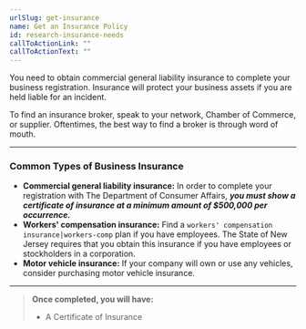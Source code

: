 ```yaml
---
urlSlug: get-insurance
name: Get an Insurance Policy
id: research-insurance-needs
callToActionLink: ""
callToActionText: ""
---
```


You need to obtain commercial general liability insurance to complete your business registration. Insurance will protect your business assets if you are held liable for an incident.

To find an insurance broker, speak to your network, Chamber of Commerce, or supplier. Oftentimes, the best way to find a broker is through word of mouth.

---

### Common Types of Business Insurance

- **Commercial general liability insurance:** In order to complete your registration with The Department of Consumer Affairs, **_you must show a certificate of insurance at a minimum amount of $500,000 per occurrence._**
- **Workers' compensation insurance:** Find a `workers' compensation insurance|workers-comp` plan if you have employees. The State of New Jersey requires that you obtain this insurance if you have employees or stockholders in a corporation.
- **Motor vehicle insurance:** If your company will own or use any vehicles, consider purchasing motor vehicle insurance.

---

> **Once completed, you will have:**
>
> - A Certificate of Insurance
